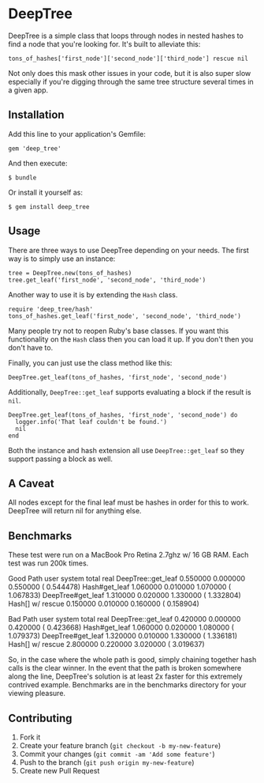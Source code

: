 # DeepTree

DeepTree is a simple class that loops through nodes in nested hashes to find a node that you're looking for.  It's built to alleviate this:

    tons_of_hashes['first_node']['second_node']['third_node'] rescue nil
    
Not only does this mask other issues in your code, but it is also super slow especially if you're digging through the same tree structure several times in a given app.

## Installation

Add this line to your application's Gemfile:

    gem 'deep_tree'

And then execute:

    $ bundle

Or install it yourself as:

    $ gem install deep_tree
    
## Usage

There are three ways to use DeepTree depending on your needs.  The first way is to simply use an instance:

    tree = DeepTree.new(tons_of_hashes)
    tree.get_leaf('first_node', 'second_node', 'third_node')
    
Another way to use it is by extending the `Hash` class.

    require 'deep_tree/hash'
    tons_of_hashes.get_leaf('first_node', 'second_node', 'third_node')
    
Many people try not to reopen Ruby's base classes.  If you want this functionality on the `Hash` class then you can load it up.  If you don't then you don't have to.

Finally, you can just use the class method like this:

    DeepTree.get_leaf(tons_of_hashes, 'first_node', 'second_node')

Additionally, `DeepTree::get_leaf` supports evaluating a block if the result is `nil`.

    DeepTree.get_leaf(tons_of_hashes, 'first_node', 'second_node') do
      logger.info('That leaf couldn't be found.')
      nil
    end
    
Both the instance and hash extension all use `DeepTree::get_leaf` so they support passing a block as well.

## A Caveat

All nodes except for the final leaf must be hashes in order for this to work.  DeepTree will return nil for anything else.

## Benchmarks

These test were run on a MacBook Pro Retina 2.7ghz w/ 16 GB RAM.  Each test was run 200k times.

Good Path
                       user     system      total        real
DeepTree::get_leaf  0.550000   0.000000   0.550000 (  0.544478)
Hash#get_leaf       1.060000   0.010000   1.070000 (  1.067833)
DeepTree#get_leaf   1.310000   0.020000   1.330000 (  1.332804)
Hash[] w/ rescue    0.150000   0.010000   0.160000 (  0.158904)

Bad Path
                       user     system      total        real
DeepTree::get_leaf  0.420000   0.000000   0.420000 (  0.423668)
Hash#get_leaf       1.060000   0.020000   1.080000 (  1.079373)
DeepTree#get_leaf   1.320000   0.010000   1.330000 (  1.336181)
Hash[] w/ rescue    2.800000   0.220000   3.020000 (  3.019637)

So, in the case where the whole path is good, simply chaining together hash calls is the clear winner.  In the event that the path is broken somewhere along the line, DeepTree's solution is at least 2x faster for this extremely contrived example.  Benchmarks are in the benchmarks directory for your viewing pleasure.

## Contributing

1. Fork it
2. Create your feature branch (`git checkout -b my-new-feature`)
3. Commit your changes (`git commit -am 'Add some feature'`)
4. Push to the branch (`git push origin my-new-feature`)
5. Create new Pull Request
